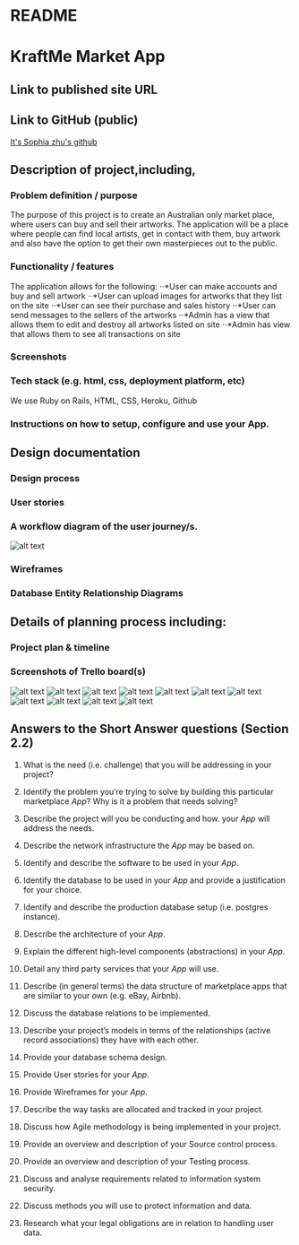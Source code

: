 # README

# KraftMe Market App

## Link to published site URL


## Link to GitHub (public)
[It's Sophia zhu's github](https://github.com/sophiasupercoder/kraftme)
## Description of project,including,

### Problem definition / purpose
The purpose of this project is to create an Australian only market place, where users can buy and sell their artworks. The application will be a place where people can find local artists, get in contact with them, buy artwork and also have the option to get their own masterpieces out to the public.  

### Functionality / features
The application allows for the following:
⋅⋅*User can make accounts and buy and sell artwork
⋅⋅*User can upload images for artworks that they list on the site
⋅⋅*User can see their purchase and sales history
⋅⋅*User can send messages to the sellers of the artworks
⋅⋅*Admin has a view that allows them to edit and destroy all artworks listed on site
⋅⋅*Admin has view that allows them to see all transactions on site

### Screenshots

### Tech stack (e.g. html, css, deployment platform, etc)
We use Ruby on Rails, HTML, CSS, Heroku, Github
### Instructions on how to setup, configure and use your App.

## Design documentation

### Design process 

### User stories

### A workflow diagram of the user journey/s.
![alt text](/docs/User_workflow.png)
### Wireframes

### Database Entity Relationship Diagrams



## Details of planning process including:

### Project plan & timeline

### Screenshots of Trello board(s)
![alt text](/docs/trello1.png)
![alt text](/docs/trello2.png)
![alt text](/docs/trello3.png)
![alt text](/docs/trello4.png)
![alt text](/docs/trello5.png)
![alt text](/docs/trello6.png)
![alt text](/docs/trello7.png)
![alt text](/docs/trello8.png)
![alt text](/docs/trello9.png)
![alt text](/docs/trello10.png)
![alt text](/docs/trello11.png)

## Answers to the Short Answer questions (Section 2.2)

1. What is the need (i.e. challenge) that you will be addressing in your project?

2. Identify the problem you’re trying to solve by building this particular marketplace *App*? Why is it a problem that needs solving?

3. Describe the project will you be conducting and how. your *App* will address the needs.

4. Describe the network infrastructure the *App* may be based on.

5. Identify and describe the software to be used in your *App.*

6. Identify the database to be used in your *App* and provide a justification for your choice.

7. Identify and describe the production database setup (i.e. postgres instance).

8. Describe the architecture of your *App*.

9. Explain the different high-level components (abstractions) in your *App*.

10. Detail any third party services that your *App* will use.

11. Describe (in general terms) the data structure of marketplace apps that are similar to your own (e.g. eBay, Airbnb).

12. Discuss the database relations to be implemented.

13. Describe your project’s models in terms of the relationships (active record associations) they have with each other.

14. Provide your database schema design.

15. Provide User stories for your *App*.

16. Provide Wireframes for your *App*.

17. Describe the way tasks are allocated and tracked in your project.

18. Discuss how Agile methodology is being implemented in your project.

19. Provide an overview and description of your Source control process.

20. Provide an overview and description of your Testing process.

21. Discuss and analyse requirements related to information system security.

22. Discuss methods you will use to protect information and data.

23. Research what your legal obligations are in relation to handling user data.



